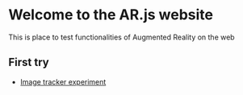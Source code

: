 # Welcome to the AR.js  website

This is place to test functionalities of Augmented Reality on the web

## First try

  - [Image tracker experiment](https://ials.github.com/pra/il_page2.html)
